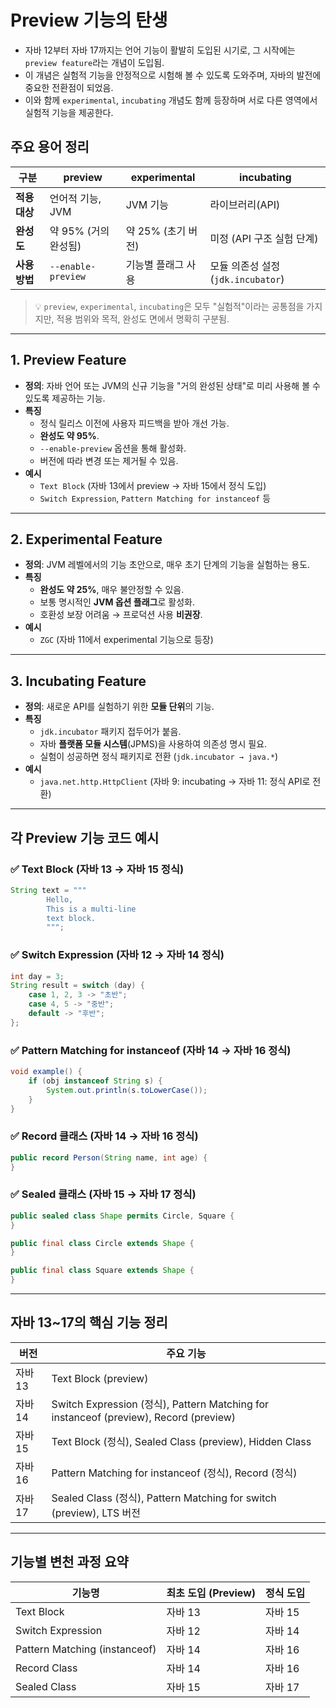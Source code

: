 # Preview 기능의 탄생

- 자바 12부터 자바 17까지는 언어 기능이 활발히 도입된 시기로, 그 시작에는 `preview feature`라는 개념이 도입됨.
- 이 개념은 실험적 기능을 안정적으로 시험해 볼 수 있도록 도와주며, 자바의 발전에 중요한 전환점이 되었음.
- 이와 함께 `experimental`, `incubating` 개념도 함께 등장하며 서로 다른 영역에서 실험적 기능을 제공한다.

## 주요 용어 정리

| 구분        | preview            | experimental  | incubating                  |
|-----------|--------------------|---------------|-----------------------------|
| **적용 대상** | 언어적 기능, JVM        | JVM 기능        | 라이브러리(API)                  |
| **완성도**   | 약 95% (거의 완성됨)     | 약 25% (초기 버전) | 미정 (API 구조 실험 단계)           |
| **사용 방법** | `--enable-preview` | 기능별 플래그 사용    | 모듈 의존성 설정 (`jdk.incubator`) |

> 💡 `preview`, `experimental`, `incubating`은 모두 "실험적"이라는 공통점을 가지지만, 적용 범위와 목적, 완성도 면에서 명확히 구분됨.

---

## 1. Preview Feature

- **정의**: 자바 언어 또는 JVM의 신규 기능을 "거의 완성된 상태"로 미리 사용해 볼 수 있도록 제공하는 기능.
- **특징**
    - 정식 릴리스 이전에 사용자 피드백을 받아 개선 가능.
    - **완성도 약 95%**.
    - `--enable-preview` 옵션을 통해 활성화.
    - 버전에 따라 변경 또는 제거될 수 있음.
- **예시**
    - `Text Block` (자바 13에서 preview → 자바 15에서 정식 도입)
    - `Switch Expression`, `Pattern Matching for instanceof` 등

---

## 2. Experimental Feature

- **정의**: JVM 레벨에서의 기능 초안으로, 매우 초기 단계의 기능을 실험하는 용도.
- **특징**
    - **완성도 약 25%**, 매우 불안정할 수 있음.
    - 보통 명시적인 **JVM 옵션 플래그**로 활성화.
    - 호환성 보장 어려움 → 프로덕션 사용 **비권장**.
- **예시**
    - `ZGC` (자바 11에서 experimental 기능으로 등장)

---

## 3. Incubating Feature

- **정의**: 새로운 API를 실험하기 위한 **모듈 단위**의 기능.
- **특징**
    - `jdk.incubator` 패키지 접두어가 붙음.
    - 자바 **플랫폼 모듈 시스템**(JPMS)을 사용하여 의존성 명시 필요.
    - 실험이 성공하면 정식 패키지로 전환 (`jdk.incubator → java.*`)
- **예시**
    - `java.net.http.HttpClient` (자바 9: incubating → 자바 11: 정식 API로 전환)

---

## 각 Preview 기능 코드 예시

### ✅ Text Block (자바 13 → 자바 15 정식)

```java
String text = """
        Hello,
        This is a multi-line
        text block.
        """;
```

### ✅ Switch Expression (자바 12 → 자바 14 정식)

```java
int day = 3;
String result = switch (day) {
    case 1, 2, 3 -> "초반";
    case 4, 5 -> "중반";
    default -> "후반";
};
```

### ✅ Pattern Matching for instanceof (자바 14 → 자바 16 정식)

```java
void example() {
    if (obj instanceof String s) {
        System.out.println(s.toLowerCase());
    }
}
```

### ✅ Record 클래스 (자바 14 → 자바 16 정식)

```java
public record Person(String name, int age) {
}
```

### ✅ Sealed 클래스 (자바 15 → 자바 17 정식)

```java
public sealed class Shape permits Circle, Square {
}

public final class Circle extends Shape {
}

public final class Square extends Shape {
}
```

---

## 자바 13~17의 핵심 기능 정리

| 버전    | 주요 기능                                                                               |
|-------|-------------------------------------------------------------------------------------|
| 자바 13 | Text Block (preview)                                                                |
| 자바 14 | Switch Expression (정식), Pattern Matching for instanceof (preview), Record (preview) |
| 자바 15 | Text Block (정식), Sealed Class (preview), Hidden Class                               |
| 자바 16 | Pattern Matching for instanceof (정식), Record (정식)                                   |
| 자바 17 | Sealed Class (정식), Pattern Matching for switch (preview), LTS 버전                    |

---

## 기능별 변천 과정 요약

| 기능명                           | 최초 도입 (Preview) | 정식 도입 |
|-------------------------------|-----------------|-------|
| Text Block                    | 자바 13           | 자바 15 |
| Switch Expression             | 자바 12           | 자바 14 |
| Pattern Matching (instanceof) | 자바 14           | 자바 16 |
| Record Class                  | 자바 14           | 자바 16 |
| Sealed Class                  | 자바 15           | 자바 17 |
